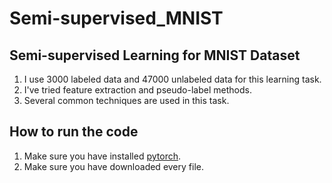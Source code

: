 # Semi-supervised_MNIST

## Semi-supervised Learning for MNIST Dataset
1. I use 3000 labeled data and 47000 unlabeled data for this learning task.
2. I've tried feature extraction and pseudo-label methods.
3. Several common techniques are used in this task.

## How to run the code
1. Make sure you have installed [pytorch](http://pytorch.org).
2. Make sure you have downloaded every file.
